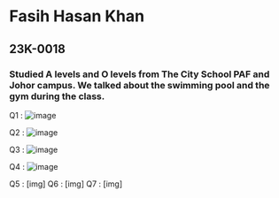 # Fasih Hasan Khan
## 23K-0018
### Studied A levels and O levels from The City School PAF and Johor campus. We talked about the swimming pool and the gym during the class. 


Q1 : ![image](https://github.com/fasihh/pfFall23/assets/47947561/91d4d307-cd1e-426d-8652-bd34ca49d659)

Q2 : ![image](https://github.com/fasihh/pfFall23/assets/47947561/d5d55c35-4148-448d-a933-355e72ce7ecd)

Q3 : ![image](https://github.com/fasihh/pfFall23/assets/47947561/65bc523d-3dd7-4446-a5c3-a73e2077d5da)
 
Q4 : ![image](https://github.com/fasihh/pfFall23/assets/47947561/d50e0c3f-3da7-45e8-99f9-e13d39dc6141)

Q5 : [img] 
Q6 : [img]
Q7 : [img]
